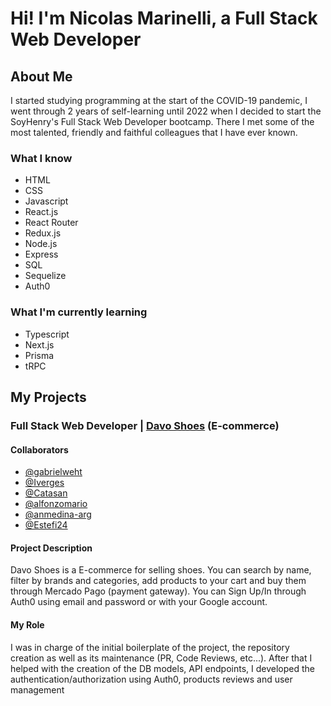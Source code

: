 # Hi! I'm Nicolas Marinelli, a Full Stack Web Developer

## About Me

I started studying programming at the start of the COVID-19 pandemic, I went through 2 years of self-learning until 2022 when I decided to start the SoyHenry's Full Stack Web Developer bootcamp. There I met some of the most talented, friendly and faithful colleagues that I have ever known.

### What I know
- HTML
- CSS
- Javascript
- React.js
- React Router
- Redux.js
- Node.js
- Express
- SQL
- Sequelize
- Auth0


### What I'm currently learning
- Typescript
- Next.js
- Prisma
- tRPC

## My Projects

### Full Stack Web Developer | [Davo Shoes](https://henry-final-project.vercel.app) (E-commerce)
#### Collaborators
- [@gabrielweht](https://github.com/gabrielweht) 
- [@Iverges](https://github.com/lrverges) 
- [@Catasan](https://github.com/Catasan) 
- [@alfonzomario](https://github.com/alfonzomario)
- [@anmedina-arg](https://github.com/anmedina-arg)
- [@Estefi24](https://github.com/Estefi24)

#### Project Description
Davo Shoes is a E-commerce for selling shoes. You can search by name, filter by brands and categories, add products to your cart and buy them through Mercado Pago (payment gateway). You can Sign Up/In through Auth0 using email and password or with your Google account.

#### My Role
I was in charge of the initial boilerplate of the project, the repository creation as well as its maintenance (PR, Code Reviews, etc...). After that I helped with the creation of the DB models, API endpoints, I developed the authentication/authorization using Auth0, products reviews and user management

